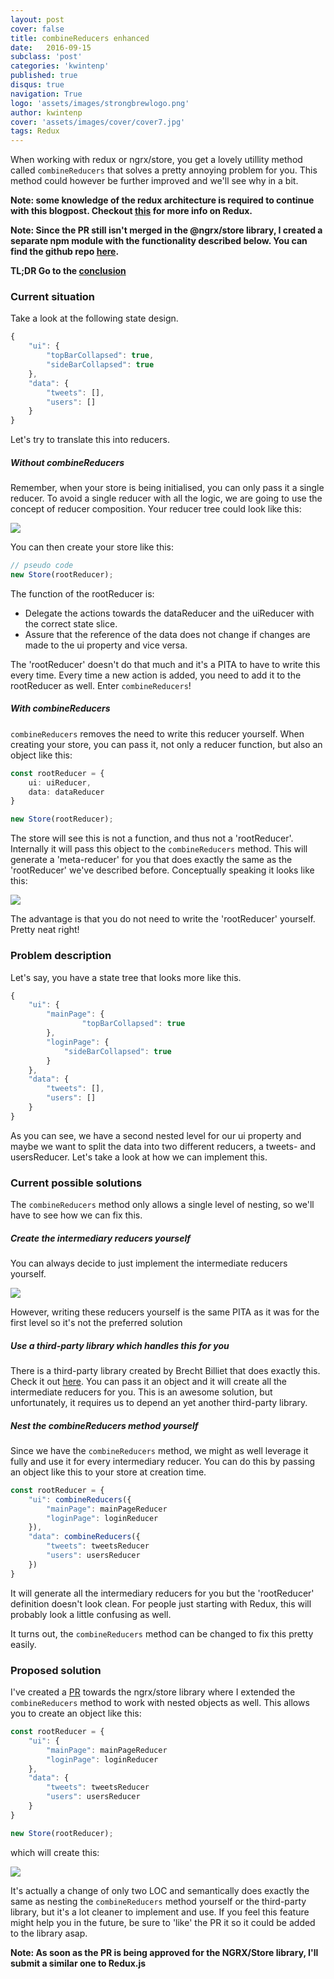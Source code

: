 ```yaml
---
layout: post
cover: false
title: combineReducers enhanced
date:   2016-09-15
subclass: 'post'
categories: 'kwintenp'
published: true
disqus: true
navigation: True
logo: 'assets/images/strongbrewlogo.png'
author: kwintenp
cover: 'assets/images/cover/cover7.jpg'
tags: Redux
---
```

When working with redux or ngrx/store, you get a lovely utillity method called `combineReducers` that solves a pretty annoying problem for you. This method could however be further improved and we'll see why in a bit.

**Note: some knowledge of the redux architecture is required to continue with this blogpost. Checkout <a href="http://redux.js.org/" target="_blank">this</a> for more info on Redux.**

**Note: Since the PR still isn't merged in the @ngrx/store library, I created a separate npm module with the functionality described below. You can find the github repo <a href="https://github.com/KwintenP/combine-reducers-enhanced" target="_blank">here</a>.**

**TL;DR Go to the [conclusion](#conclusion)**

### Current situation
Take a look at the following state design.

```typescript
{
	"ui": {
		"topBarCollapsed": true,
		"sideBarCollapsed": true
	},
	"data": {
		"tweets": [],
		"users": []
	}
}
```

Let's try to translate this into reducers.

##### Without combineReducers

Remember, when your store is being initialised, you can only pass it a single reducer. To avoid a single reducer with all the logic, we are going to use the concept of reducer composition. Your reducer tree could look like this:

<img src="https://www.dropbox.com/s/gglg3j3ama5affo/Screenshot%202016-09-14%2016.35.12.png?raw=1" />

You can then create your store like this:

```typescript
// pseudo code
new Store(rootReducer);
```

The function of the rootReducer is:

- Delegate the actions towards the dataReducer and the uiReducer with the correct state slice.
- Assure that the reference of the data does not change if changes are made to the ui property and vice versa.

The 'rootReducer' doesn't do that much and it's a PITA to have to write this every time. Every time a new action is added, you need to add it to the rootReducer as well.
Enter `combineReducers`!

##### With combineReducers
`combineReducers` removes the need to write this reducer yourself. When creating your store, you can pass it, not only a reducer function, but also an object like this:

```typescript
const rootReducer = {
	ui: uiReducer,
	data: dataReducer
}

new Store(rootReducer);
```

The store will see this is not a function, and thus not a 'rootReducer'. Internally it will  pass this object to the `combineReducers` method. This will generate a 'meta-reducer' for you that does exactly the same as the 'rootReducer' we've described before.
Conceptually speaking it looks like this:

<img src="https://www.dropbox.com/s/i1mh7frvr8tddg0/Screenshot%202016-09-15%2007.42.26.png?raw=1" />

The advantage is that you do not need to write the 'rootReducer' yourself.
Pretty neat right!

### Problem description
Let's say, you have a state tree that looks more like this.

```typescript
{
	"ui": {
		"mainPage": {
				"topBarCollapsed": true
		},
		"loginPage": {
			"sideBarCollapsed": true
		}
	},
	"data": {
		"tweets": [],
		"users": []
	}
}
```

As you can see, we have a second nested level for our ui property and maybe we want to split the data into two different reducers, a tweets- and usersReducer.
Let's take a look at how we can implement this.

### Current possible solutions
The `combineReducers` method only allows a single level of nesting, so we'll have to see how we can fix this.

##### Create the intermediary reducers yourself
You can always decide to just implement the intermediate reducers yourself.

<img src="https://www.dropbox.com/s/e2gjsrcp03cxzq9/Screenshot%202016-09-15%2020.11.55.png?raw=1" />

However, writing these reducers yourself is the same PITA as it was for the first level so it's not the preferred solution

##### Use a third-party library which handles this for you
There is a third-party library created by Brecht Billiet that does exactly this. Check it out <a href="https://github.com/brechtbilliet/create-reducer-tree">here</a>.
You can pass it an object and it will create all the intermediate reducers for you. This is an awesome solution, but unfortunately, it requires us to depend an yet another third-party library.

##### Nest the combineReducers method yourself

Since we have the `combineReducers` method, we might as well leverage it fully and use it for every intermediary reducer. You can do this by passing an object like this to your store at creation time.

```typescript
const rootReducer = {
	"ui": combineReducers({
		"mainPage": mainPageReducer
		"loginPage": loginReducer
	}),
	"data": combineReducers({
		"tweets": tweetsReducer
		"users": usersReducer
	})
}
```

It will generate all the intermediary reducers for you but the 'rootReducer' definition doesn't look clean. For people just starting with Redux, this will probably look a little confusing as well.

It turns out, the `combineReducers` method can be changed to fix this pretty easily.
<a name="conclusion"></a>

### Proposed solution
I've created a <a href="https://github.com/ngrx/store/pull/214" target="_blank">PR</a> towards the ngrx/store library where I extended the `combineReducers` method to work with nested objects as well. This allows you to create an object like this:

```typescript
const rootReducer = {
	"ui": {
		"mainPage": mainPageReducer
		"loginPage": loginReducer
	},
	"data": {
		"tweets": tweetsReducer
		"users": usersReducer
	}
}

new Store(rootReducer);
```

which will create this:

<img src="https://www.dropbox.com/s/lpd3io77pqemecp/Screenshot%202016-09-15%2007.42.41.png?raw=1" />

It's actually a change of only two LOC and semantically does exactly the same as nesting the `combineReducers` method yourself or the third-party library, but it's a lot cleaner to implement and use.
If you feel this feature might help you in the future, be sure to 'like' the PR it so it could be added to the library asap.

**Note: As soon as the PR is being approved for the NGRX/Store library, I'll submit a similar one to Redux.js**















